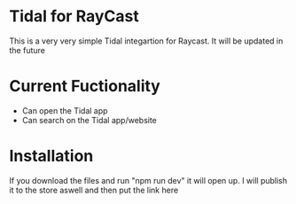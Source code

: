 # Tidal for RayCast

This is a very very simple Tidal integartion for Raycast. It will be updated in the future

# Current Fuctionality
- Can open the Tidal app
- Can search on the Tidal app/website

# Installation

If you download the files and run "npm run dev" it will open up. I will publish it to the store aswell and then put the link here